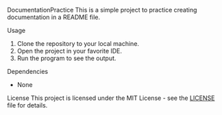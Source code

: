 DocumentationPractice
 This is a simple project to practice creating documentation in a README file.

Usage
1. Clone the repository to your local machine.
2. Open the project in your favorite IDE.
3. Run the program to see the output.

  Dependencies
 - None

 License
 This project is licensed under the MIT License - see the [LICENSE](LICENSE) file for details.